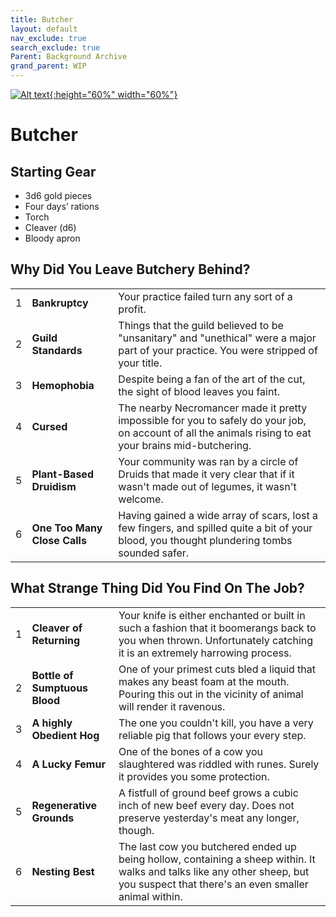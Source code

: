 ```yaml
---
title: Butcher
layout: default
nav_exclude: true
search_exclude: true
Parent: Background Archive
grand_parent: WIP
---
```


[![Alt text](/img/backgrounds/butcher.jpg "East of the Sun and West of the Moon, illustrated by Kay Nielsen"){:height="60%" width="60%"}](/img/backgrounds/butcher.jpg)

# Butcher

## Starting Gear

- 3d6 gold pieces
- Four days’ rations
- Torch
- Cleaver (d6)
- Bloody apron

## Why Did You Leave Butchery Behind?

|      |                              |                                                              |
| ---- | ---------------------------- | ------------------------------------------------------------ |
| 1    | **Bankruptcy**               | Your practice failed turn any sort of a profit.              |
| 2    | **Guild Standards**          | Things that the guild believed to be "unsanitary" and "unethical" were a major part of your practice. You were stripped of your title. |
| 3    | **Hemophobia**               | Despite being a fan of the art of the cut, the sight of blood leaves you faint. |
| 4    | **Cursed**                   | The nearby Necromancer made it pretty impossible for you to safely do your job, on account of all the animals rising to eat your brains mid-butchering. |
| 5    | **Plant-Based Druidism**     | Your community was ran by a circle of Druids that made it very clear that if it wasn't made out of legumes, it wasn't welcome. |
| 6    | **One Too Many Close Calls** | Having gained a wide array of scars, lost a few fingers, and spilled quite a bit of your blood, you thought plundering tombs sounded safer. |

## What Strange Thing Did You Find On The Job?

|      |                               |                                                              |
| ---- | ----------------------------- | ------------------------------------------------------------ |
| 1    | **Cleaver of Returning**      | Your knife is either enchanted or built in such a fashion that it boomerangs back to you when thrown. Unfortunately catching it is an extremely harrowing process. |
| 2    | **Bottle of Sumptuous Blood** | One of your primest cuts bled a liquid that makes any beast foam at the mouth. Pouring this out in the vicinity of animal will render it ravenous. |
| 3    | **A highly Obedient Hog**     | The one you couldn't kill, you have a very reliable pig that follows your every step. |
| 4    | **A Lucky Femur**             | One of the bones of a cow you slaughtered was riddled with runes. Surely it provides you some protection. |
| 5    | **Regenerative Grounds**      | A fistfull of ground beef grows a cubic inch of new beef every day. Does not preserve yesterday's meat any longer, though. |
| 6    | **Nesting Best**              | The last cow you butchered ended up being hollow, containing a sheep within. It walks and talks like any other sheep, but you suspect that there's an even smaller animal within. |
